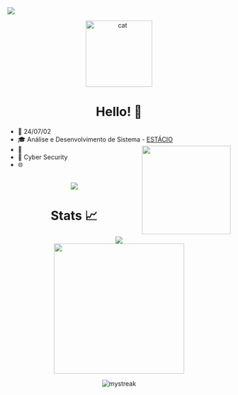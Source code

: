 <!-- Author: Yora -->
<img align="center" src="./img/flowers.png">
<p align="center">
  <img src="./img/cat2.gif" alt="cat" width="150">
</p>
<div align="center">

# Hello! 👋

</div>

<p align="center">

* 📆 24/07/02
* 🎓 Análise e Desenvolvimento de Sistema - <a href="https://www.estácio.com.br/">ESTÁCIO</a>
<img src="./img/test1.gif" align="right" width=200px></img>
* 💼 
* 💙 Cyber Security
* 🌐 
<br><br>
<p align="center">
  <img src="https://skillicons.dev/icons?i=c,cpp,java,python,html,css,javascript,mysql,git,github,linux,arch,ubuntu,kali,neovim,vim&perline=8"/>
</p>

<div align="center">

# Stats 📈

<img widht=294 src="https://github-readme-stats.vercel.app/api?username=yoraapt&show_icons=true&theme=dark"/><br>
<img width=294 src="https://github-readme-stats.vercel.app/api/top-langs?username=yoraapt&layout=compact&theme=dark&custom_title=Top&nbsp;Languages"/><br>
<!-- Streak API-->
<img src="https://github-readme-streak-stats.herokuapp.com/?user=yoraapt&theme=dark" alt="mystreak"/>

</div>

<div align="center">

```scala

